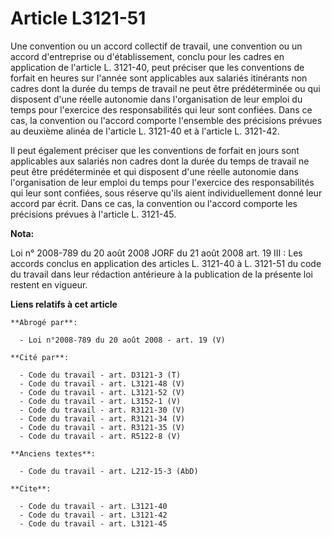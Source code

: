 # Article L3121-51

Une convention ou un accord collectif de travail, une convention ou un accord d'entreprise ou d'établissement, conclu pour
les cadres en application de l'article L. 3121-40, peut préciser que les conventions de forfait en heures sur l'année sont
applicables aux salariés itinérants non cadres dont la durée du temps de travail ne peut être prédéterminée ou qui disposent
d'une réelle autonomie dans l'organisation de leur emploi du temps pour l'exercice des responsabilités qui leur sont
confiées. Dans ce cas, la convention ou l'accord comporte l'ensemble des précisions prévues au deuxième alinéa de l'article
L. 3121-40 et à l'article L. 3121-42. 

Il peut également préciser que les conventions de forfait en jours sont applicables aux salariés non cadres dont la durée du
temps de travail ne peut être prédéterminée et qui disposent d'une réelle autonomie dans l'organisation de leur emploi du
temps pour l'exercice des responsabilités qui leur sont confiées, sous réserve qu'ils aient individuellement donné leur
accord par écrit. Dans ce cas, la convention ou l'accord comporte les précisions prévues à l'article L. 3121-45.

**Nota:**

Loi n° 2008-789 du 20 août 2008 JORF du 21 août 2008 art. 19 III : Les accords conclus en application des articles L. 3121-40
à L. 3121-51 du code du travail dans leur rédaction antérieure à la publication de la présente loi restent en vigueur.

**Liens relatifs à cet article**

	**Abrogé par**:

	  - Loi n°2008-789 du 20 août 2008 - art. 19 (V)

	**Cité par**:

	  - Code du travail - art. D3121-3 (T)
	  - Code du travail - art. L3121-48 (V)
	  - Code du travail - art. L3121-52 (V)
	  - Code du travail - art. L3152-1 (V)
	  - Code du travail - art. R3121-30 (V)
	  - Code du travail - art. R3121-34 (V)
	  - Code du travail - art. R3121-35 (V)
	  - Code du travail - art. R5122-8 (V)

	**Anciens textes**:

	  - Code du travail - art. L212-15-3 (AbD)

	**Cite**:

	  - Code du travail - art. L3121-40
	  - Code du travail - art. L3121-42
	  - Code du travail - art. L3121-45

